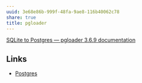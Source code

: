 ```yaml
---
uuid: 3e68e86b-999f-48fa-9ae8-116b40062c78
share: true
title: pgloader
---
```

[SQLite to Postgres — pgloader 3.6.9 documentation](https://pgloader.readthedocs.io/en/latest/ref/sqlite.html?highlight=sqlite)


## Links

* [Postgres](/5d70cd64-3134-4b62-8879-12f1f8bb4afe)